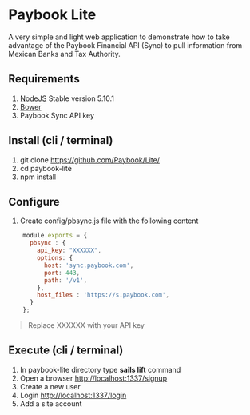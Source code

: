 # Paybook Lite
A very simple and light web application to demonstrate how to take advantage of the Paybook Financial API (Sync) to pull information from Mexican Banks and Tax Authority.

## Requirements
1. [NodeJS](https://nodejs.org/en/) Stable version 5.10.1
2. [Bower](http://bower.io)
3. Paybook Sync API key

## Install (cli / terminal)
1. git clone https://github.com/Paybook/Lite/
2. cd paybook-lite
3. npm install

## Configure
1. Create config/pbsync.js file with the following content
```javascript
    module.exports = {
      pbsync : {
        api_key: "XXXXXX",
        options: {
          host: 'sync.paybook.com',
          port: 443,
          path: '/v1',
        },
        host_files : 'https://s.paybook.com',
      }
    };
```
> Replace XXXXXX with your API key

## Execute (cli / terminal)
1. In paybook-lite directory type **sails lift** command
2. Open a browser [http://localhost:1337/signup](http://localhost:1337/signup)
3. Create a new user
4. Login [http://localhost:1337/login](http://localhost:1337/login)
5. Add a site account

